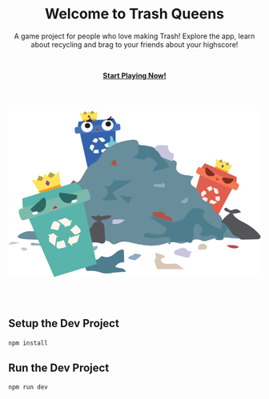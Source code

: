 <h1 align="center">Welcome to Trash Queens</h1>
<p align="center">A game project for people who love making Trash! Explore the app, learn about recycling and brag to your friends about your highscore!</p>
<br>
<p align="center"><strong><a href="https://tq-server-production.up.railway.app/" target="_blank">Start Playing Now!</a></strong></p>
<br>
<br>
<p align="center"><img src="/public/assets/others/hero-image.svg" alt="trees"/></p>
<br>
<br>
<h2>Setup the Dev Project</h2>

```sh
npm install
```

<h2>Run the Dev Project</h2>

```sh
npm run dev
```
